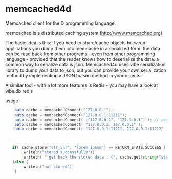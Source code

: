 memcached4d
===========

Memcached client for the D programming language.

memcached is a distributed caching system (http://www.memcached.org)

The basic idea is this: if you need to share/cache objects between applications you dump them into memcache in a serialized form.
the data can be read back from other programs - even from other programming language - provided that the reader knows how to deserialize the data.
a common way to serialize data is json. Memcached4d uses vibe serialization library to dump your data to json, but you can provide your own serialization method 
by implementing a JSON toJson method in your objects.



A similar tool - with a lot more features is Redis - you may have a look at vibe.db.redis


usage
```d
	auto cache = memcachedConnect("127.0.0.1");
	auto cache = memcachedConnect("127.0.0.1:11211");
	auto cache = memcachedConnect( ["127.0.0.1", "127.0.0.1"] ); // you can connect the the same server multiplie times 
	auto cache = memcachedConnect( "127.0.0.1, 127.0.0.1" ); 
	auto cache = memcachedConnect( "127.0.0.1:11211, 127.0.0.1:11212" ); 
	


   if( cache.store("str_var", "lorem ipsum") == RETURN_STATE.SUCCESS ) {
		writeln("stored successfully");
		writeln( " get back the stored data : {", cache.get!string("str_var") , "}" );
   }else {
   		writeln("not stored");
	}
```

